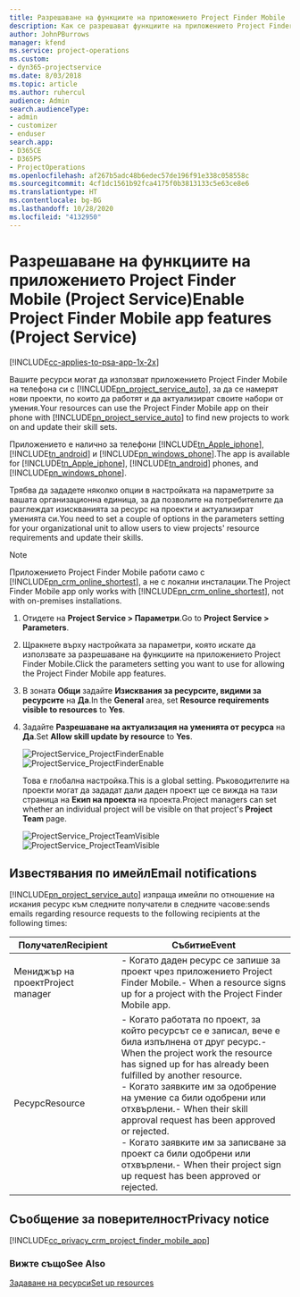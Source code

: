 ```yaml
---
title: Разрешаване на функциите на приложението Project Finder Mobile
description: Как се разрешават функциите на приложението Project Finder Mobile за Project Service
author: JohnPBurrows
manager: kfend
ms.service: project-operations
ms.custom:
- dyn365-projectservice
ms.date: 8/03/2018
ms.topic: article
ms.author: ruhercul
audience: Admin
search.audienceType:
- admin
- customizer
- enduser
search.app:
- D365CE
- D365PS
- ProjectOperations
ms.openlocfilehash: af267b5adc48b6edec57de196f91e338c058558c
ms.sourcegitcommit: 4cf1dc1561b92fca4175f0b3813133c5e63ce8e6
ms.translationtype: HT
ms.contentlocale: bg-BG
ms.lasthandoff: 10/28/2020
ms.locfileid: "4132950"
---
```

# <a name="enable-project-finder-mobile-app-features-project-service"></a><span data-ttu-id="f878f-103">Разрешаване на функциите на приложението Project Finder Mobile (Project Service)</span><span class="sxs-lookup"><span data-stu-id="f878f-103">Enable Project Finder Mobile app features (Project Service)</span></span>

[!INCLUDE[cc-applies-to-psa-app-1x-2x](../includes/cc-applies-to-psa-app-1x-2x.md)]

<span data-ttu-id="f878f-104">Вашите ресурси могат да използват приложението Project Finder Mobile на телефона си с [!INCLUDE[pn_project_service_auto](../includes/pn-project-service-auto.md)], за да се намерят нови проекти, по които да работят и да актуализират своите набори от умения.</span><span class="sxs-lookup"><span data-stu-id="f878f-104">Your resources can use the Project Finder Mobile app on their phone with [!INCLUDE[pn_project_service_auto](../includes/pn-project-service-auto.md)] to find new projects to work on and update their skill sets.</span></span>  
  
 <span data-ttu-id="f878f-105">Приложението е налично за телефони [!INCLUDE[tn_Apple_iphone](../includes/tn-apple-iphone.md)], [!INCLUDE[tn_android](../includes/tn-android.md)] и [!INCLUDE[pn_windows_phone](../includes/pn-windows-phone.md)].</span><span class="sxs-lookup"><span data-stu-id="f878f-105">The app is available for [!INCLUDE[tn_Apple_iphone](../includes/tn-apple-iphone.md)], [!INCLUDE[tn_android](../includes/tn-android.md)] phones, and [!INCLUDE[pn_windows_phone](../includes/pn-windows-phone.md)].</span></span>  
  
 <span data-ttu-id="f878f-106">Трябва да зададете няколко опции в настройката на параметрите за вашата организационна единица, за да позволите на потребителите да разглеждат изискванията за ресурс на проекти и актуализират уменията си.</span><span class="sxs-lookup"><span data-stu-id="f878f-106">You need to set a couple of options in the parameters setting for your organizational unit to allow users to view projects' resource requirements and update their skills.</span></span>  
  
> [!NOTE]
>  <span data-ttu-id="f878f-107">Приложението Project Finder Mobile работи само с [!INCLUDE[pn_crm_online_shortest](../includes/pn-crm-online-shortest.md)], а не с локални инсталации.</span><span class="sxs-lookup"><span data-stu-id="f878f-107">The Project Finder Mobile app only works with [!INCLUDE[pn_crm_online_shortest](../includes/pn-crm-online-shortest.md)], not with on-premises installations.</span></span>  
  
1. <span data-ttu-id="f878f-108">Отидете на **Project Service > Параметри**.</span><span class="sxs-lookup"><span data-stu-id="f878f-108">Go to **Project Service > Parameters**.</span></span>  
  
2. <span data-ttu-id="f878f-109">Щракнете върху настройката за параметри, която искате да използвате за разрешаване на функциите на приложението Project Finder Mobile.</span><span class="sxs-lookup"><span data-stu-id="f878f-109">Click the parameters setting you want to use for allowing the Project Finder Mobile app features.</span></span>  
  
3. <span data-ttu-id="f878f-110">В зоната **Общи** задайте **Изисквания за ресурсите, видими за ресурсите** на **Да**.</span><span class="sxs-lookup"><span data-stu-id="f878f-110">In the **General** area, set **Resource requirements visible to resources** to **Yes**.</span></span>  
  
4. <span data-ttu-id="f878f-111">Задайте **Разрешаване на актуализация на уменията от ресурса** на **Да**.</span><span class="sxs-lookup"><span data-stu-id="f878f-111">Set **Allow skill update by resource** to **Yes**.</span></span>  
  
   <span data-ttu-id="f878f-112">![ProjectService_ProjectFinderEnable](../psa/media/project-service-project-finder-enable.png "ProjectService_ProjectFinderEnable")</span><span class="sxs-lookup"><span data-stu-id="f878f-112">![ProjectService_ProjectFinderEnable](../psa/media/project-service-project-finder-enable.png "ProjectService_ProjectFinderEnable")</span></span>  
  
   <span data-ttu-id="f878f-113">Това е глобална настройка.</span><span class="sxs-lookup"><span data-stu-id="f878f-113">This is a global setting.</span></span> <span data-ttu-id="f878f-114">Ръководителите на проекти могат да зададат дали даден проект ще се вижда на тази страница на **Екип на проекта** на проекта.</span><span class="sxs-lookup"><span data-stu-id="f878f-114">Project managers can set whether an individual project will be visible on that project's **Project Team** page.</span></span>  
  
   <span data-ttu-id="f878f-115">![ProjectService_ProjectTeamVisible](../psa/media/project-service-project-team-visible.png "ProjectService_ProjectTeamVisible")</span><span class="sxs-lookup"><span data-stu-id="f878f-115">![ProjectService_ProjectTeamVisible](../psa/media/project-service-project-team-visible.png "ProjectService_ProjectTeamVisible")</span></span>  
  
## <a name="email-notifications"></a><span data-ttu-id="f878f-116">Известявания по имейл</span><span class="sxs-lookup"><span data-stu-id="f878f-116">Email notifications</span></span>  
 [!INCLUDE[pn_project_service_auto](../includes/pn-project-service-auto.md)] <span data-ttu-id="f878f-117">изпраща имейли по отношение на искания ресурс към следните получатели в следните часове:</span><span class="sxs-lookup"><span data-stu-id="f878f-117">sends emails regarding resource requests to the following recipients at the following times:</span></span>  
  
|<span data-ttu-id="f878f-118">Получател</span><span class="sxs-lookup"><span data-stu-id="f878f-118">Recipient</span></span>|<span data-ttu-id="f878f-119">Събитие</span><span class="sxs-lookup"><span data-stu-id="f878f-119">Event</span></span>|  
|---------------|-----------|  
|<span data-ttu-id="f878f-120">Мениджър на проект</span><span class="sxs-lookup"><span data-stu-id="f878f-120">Project manager</span></span>|<span data-ttu-id="f878f-121">-   Когато даден ресурс се запише за проект чрез приложението Project Finder Mobile.</span><span class="sxs-lookup"><span data-stu-id="f878f-121">-   When a resource signs up for a project with the Project Finder Mobile app.</span></span>|  
|<span data-ttu-id="f878f-122">Ресурс</span><span class="sxs-lookup"><span data-stu-id="f878f-122">Resource</span></span>|<span data-ttu-id="f878f-123">-   Когато работата по проект, за който ресурсът се е записал, вече е била изпълнена от друг ресурс.</span><span class="sxs-lookup"><span data-stu-id="f878f-123">-   When the project work the resource has signed up for has already been fulfilled by another resource.</span></span><br /><span data-ttu-id="f878f-124">-   Когато заявките им за одобрение на умение са били одобрени или отхвърлени.</span><span class="sxs-lookup"><span data-stu-id="f878f-124">-   When their skill approval request has been approved or rejected.</span></span><br /><span data-ttu-id="f878f-125">-   Когато заявките им за записване за проект са били одобрени или отхвърлени.</span><span class="sxs-lookup"><span data-stu-id="f878f-125">-   When their project sign up request has been approved or rejected.</span></span>|  
  
## <a name="privacy-notice"></a><span data-ttu-id="f878f-126">Съобщение за поверителност</span><span class="sxs-lookup"><span data-stu-id="f878f-126">Privacy notice</span></span>  
 [!INCLUDE[cc_privacy_crm_project_finder_mobile_app](../includes/cc-privacy-crm-project-finder-mobile-app.md)]  
  
### <a name="see-also"></a><span data-ttu-id="f878f-127">Вижте също</span><span class="sxs-lookup"><span data-stu-id="f878f-127">See Also</span></span>  
 [<span data-ttu-id="f878f-128">Задаване на ресурси</span><span class="sxs-lookup"><span data-stu-id="f878f-128">Set up resources</span></span>](../psa/set-up-resources.md)
